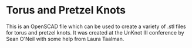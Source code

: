 # Torus and Pretzel Knots
This is an OpenSCAD file which can be used to create a variety of .stl files for torus and pretzel knots. 
It was created at the UnKnot III conference by Sean O'Neil with some help from Laura Taalman.
